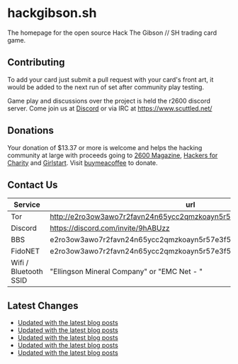 # hackgibson.sh
The homepage for the open source Hack The Gibson // SH trading card game.


## Contributing

To add your card just submit a pull request with your card's front art, it would be added to the next run of set after community play testing.

Game play and discussions over the project is held the r2600 discord server. Come join us at [Discord](https://discord.com/invite/9hABUzz) or via IRC at https://www.scuttled.net/


## Donations

Your donation of $13.37 or more is welcome and helps the hacking community at large with proceeds going to [2600 Magazine](https://2600.com/), [Hackers for Charity](https://hackersforcharity.org) and [Girlstart](https://girlstart.org).  Visit [buymeacoffee](https://www.buymeacoffee.com/hackgibson.sh) to donate.


## Contact Us

Service | url
-|-
Tor | http://e2ro3ow3awo7r2favn24n65ycc2qmzkoayn5r57e3f56nvjwdcgg32ad.onion
Discord | https://discord.com/invite/9hABUzz
BBS | e2ro3ow3awo7r2favn24n65ycc2qmzkoayn5r57e3f56nvjwdcgg32ad.onion:23
FidoNET | e2ro3ow3awo7r2favn24n65ycc2qmzkoayn5r57e3f56nvjwdcgg32ad.onion:24554
Wifi / Bluetooth SSID | "Ellingson Mineral Company" or "EMC Net - <fidonet address>"

## Latest Changes
<!-- BLOG-POST-LIST:START -->
- [Updated with the latest blog posts](https://github.com/DFW2600/hackgibson.sh/commit/881dcbcf39e63599a2597d18d0c4e6237c571744)
- [Updated with the latest blog posts](https://github.com/DFW2600/hackgibson.sh/commit/eae9db46dce4d82363114b068b53cfa9903aa676)
- [Updated with the latest blog posts](https://github.com/DFW2600/hackgibson.sh/commit/ea533f9c6c9a2dc542f5861c46dd1951a7cb0c26)
- [Updated with the latest blog posts](https://github.com/DFW2600/hackgibson.sh/commit/e8d37342dd981e735d3a56b4dbf6dd8cc9971d0e)
- [Updated with the latest blog posts](https://github.com/DFW2600/hackgibson.sh/commit/9fbece92cb720e42dfacbab680951f5e09e886f8)
<!-- BLOG-POST-LIST:END -->

